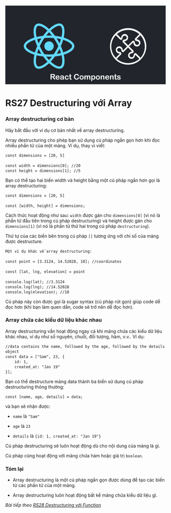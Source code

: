 ![Create-HTML-1](images/components.jpg) 

# RS27 Destructuring với Array

### Array destructuring cơ bản

Hãy bắt đầu với ví dụ cơ bản nhất về array destructuring.

Array destructuring cho phép bạn sử dụng cú pháp ngắn gọn hơn khi đọc nhiều phần tử của một mảng. Ví dụ, thay vì viết:

```
const dimensions = [20, 5]

const width = dimensions[0]; //20
const height = dimensions[1]; //5
```

Bạn có thể tạo hai biến width và height bằng một cú pháp ngắn hơn gọi là array destructuring:

```
const dimensions = [20, 5]

const [width, height] = dimensions;
```

Cách thức hoạt động như sau: `width` được gán cho `dimensions[0]` (vì nó là phần tử đầu tiên trong cú pháp destructuring) và height được gán cho `dimensions[1]` (vì nó là phần tử thứ hai trong cú pháp `destructuring`).

Thứ tự của các biến bên trong cú pháp `[]` tương ứng với chỉ số của mảng được destructure.

```
Một ví dụ khác về array destructuring:

const point = [3.3124, 14.52028, 10]; //coordinates

const [lat, lng, elevation] = point

console.log(lat); //3.3124
console.log(lng); //14.52028
console.log(elevation); //10
```

Cú pháp này còn được gọi là sugar syntax (cú pháp rút gọn) giúp code dễ đọc hơn (khi bạn làm quen dần, code sẽ trở nên dễ đọc hơn).

### Array chứa các kiểu dữ liệu khác nhau

Array destructuring vẫn hoạt động ngay cả khi mảng chứa các kiểu dữ liệu khác nhau, ví dụ như số nguyên, chuỗi, đối tượng, hàm, v.v.. Ví dụ:

```
//data contains the name, followed by the age, followed by the details object
const data = ["Sam", 23, {
    id: 1,
    created_at: "Jan 19"
}];
```

Bạn có thể destructure mảng data thành ba biến sử dụng cú pháp destructuring thông thường:

```
const [name, age, details] = data;
```

và bạn sẽ nhận được:

- `name` là `"Sam"`

- `age` là `23`

- `details` là `{id: 1, created_at: "Jan 19"}`

Cú pháp destructuring sẽ luôn hoạt động dù cho nội dung của mảng là gì.

Cú pháp cũng hoạt động với mảng chứa hàm hoặc giá trị `boolean`.

### Tóm lại

- Array destructuring là một cú pháp ngắn gọn được dùng để tạo các biến từ các phần tử của một mảng.

- Array destructuring luôn hoạt động bất kể mảng chứa kiểu dữ liệu gì.

*Bài tiếp theo [RS28 Destructuring với Function](/lesson/session/session_028_destructuring_array_more.md)*